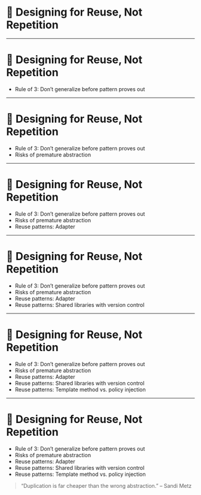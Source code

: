 # 🔁 Designing for Reuse, Not Repetition

<!-- 
This section explores how to recognize patterns worth reusing and avoid the trap of premature abstraction.
True reuse supports change without enforcing rigidity. The mindset here is “validate before generalizing.”
-->

---

# 🔁 Designing for Reuse, Not Repetition

- Rule of 3: Don’t generalize before pattern proves out  
<!-- Explain the Rule of 3: don’t abstract until you’ve implemented a solution three times.
It’s a safeguard against designing for imagined futures. -->

---

# 🔁 Designing for Reuse, Not Repetition

- Rule of 3: Don’t generalize before pattern proves out  
- Risks of premature abstraction  
<!-- Premature abstraction increases indirection and often hides intent.
Instead of enabling reuse, it hardcodes assumption. Reuse must earn its place. -->

---

# 🔁 Designing for Reuse, Not Repetition

- Rule of 3: Don’t generalize before pattern proves out  
- Risks of premature abstraction  
- Reuse patterns: Adapter  
<!-- Adapter pattern allows reuse *without* distortion.
It respects differing models and creates a translation layer instead of forced alignment. -->

---

# 🔁 Designing for Reuse, Not Repetition

- Rule of 3: Don’t generalize before pattern proves out  
- Risks of premature abstraction  
- Reuse patterns: Adapter  
- Reuse patterns: Shared libraries with version control  
<!-- Reuse is only sustainable when it’s versioned.
Without versioning, shared libraries create coupling, not collaboration. -->

---

# 🔁 Designing for Reuse, Not Repetition

- Rule of 3: Don’t generalize before pattern proves out  
- Risks of premature abstraction  
- Reuse patterns: Adapter  
- Reuse patterns: Shared libraries with version control  
- Reuse patterns: Template method vs. policy injection  
<!-- Template Method locks in flow but allows variation.
Policy injection keeps the host generic and delegates logic. Choose based on how much control the reuse needs. -->

---

# 🔁 Designing for Reuse, Not Repetition

- Rule of 3: Don’t generalize before pattern proves out  
- Risks of premature abstraction  
- Reuse patterns: Adapter  
- Reuse patterns: Shared libraries with version control  
- Reuse patterns: Template method vs. policy injection  

> “Duplication is far cheaper than the wrong abstraction.” – Sandi Metz

<!-- Leave the audience with caution: not all repetition is waste.
Craft means choosing when to repeat and when to reuse, based on evidence, not habit. -->
